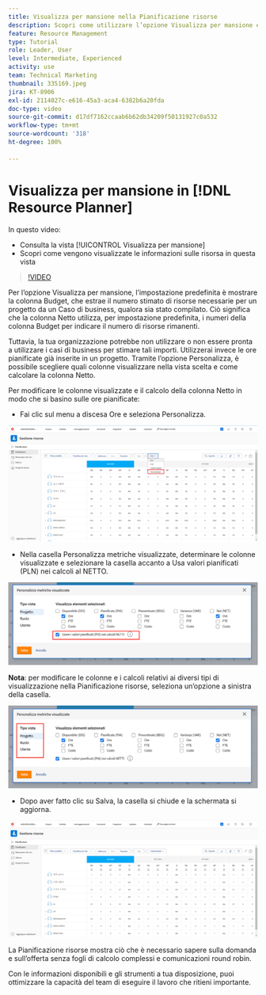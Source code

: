 ```yaml
---
title: Visualizza per mansione nella Pianificazione risorse
description: Scopri come utilizzare l’opzione Visualizza per mansione e come vengono visualizzate le informazioni sulle risorse in questa visualizzazione.
feature: Resource Management
type: Tutorial
role: Leader, User
level: Intermediate, Experienced
activity: use
team: Technical Marketing
thumbnail: 335169.jpeg
jira: KT-8906
exl-id: 2114027c-e616-45a3-aca4-6382b6a20fda
doc-type: video
source-git-commit: d17df7162ccaab6b62db34209f50131927c0a532
workflow-type: tm+mt
source-wordcount: '318'
ht-degree: 100%

---
```


# Visualizza per mansione in [!DNL Resource Planner]

In questo video:

* Consulta la vista [!UICONTROL Visualizza per mansione]
* Scopri come vengono visualizzate le informazioni sulle risorsa in questa vista


>[!VIDEO](https://video.tv.adobe.com/v/335169/?quality=12&learn=on&enablevpops)

Per l’opzione Visualizza per mansione, l’impostazione predefinita è mostrare la colonna Budget, che estrae il numero stimato di risorse necessarie per un progetto da un Caso di business, qualora sia stato compilato. Ciò significa che la colonna Netto utilizza, per impostazione predefinita, i numeri della colonna Budget per indicare il numero di risorse rimanenti.

Tuttavia, la tua organizzazione potrebbe non utilizzare o non essere pronta a utilizzare i casi di business per stimare tali importi. Utilizzerai invece le ore pianificate già inserite in un progetto. Tramite l’opzione Personalizza, è possibile scegliere quali colonne visualizzare nella vista scelta e come calcolare la colonna Netto.

Per modificare le colonne visualizzate e il calcolo della colonna Netto in modo che si basino sulle ore pianificate:

* Fai clic sul menu a discesa Ore e seleziona Personalizza.

![Opzione Personalizza nel menu a discesa](assets/NetHours01.png)

* Nella casella Personalizza metriche visualizzate, determinare le colonne visualizzate e selezionare la casella accanto a Usa valori pianificati (PLN) nei calcoli al NETTO.

![Usa valori pianificati nell’opzione Calcoli al netto](assets/NetHours02.png)

**Nota**: per modificare le colonne e i calcoli relativi ai diversi tipi di visualizzazione nella Pianificazione risorse, seleziona un’opzione a sinistra della casella.

![Visualizza opzioni per tipo](assets/NetHours03.jpg)

* Dopo aver fatto clic su Salva, la casella si chiude e la schermata si aggiorna.

![Strumento Pianificazione risorse](assets/NetHours04.jpg)

La Pianificazione risorse mostra ciò che è necessario sapere sulla domanda e sull’offerta senza fogli di calcolo complessi e comunicazioni round robin.

Con le informazioni disponibili e gli strumenti a tua disposizione, puoi ottimizzare la capacità del team di eseguire il lavoro che ritieni importante.
